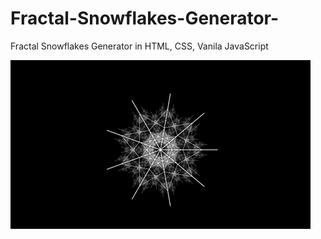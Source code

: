 # Fractal-Snowflakes-Generator-
Fractal Snowflakes Generator  in HTML, CSS, Vanila JavaScript

![](demo.gif)
